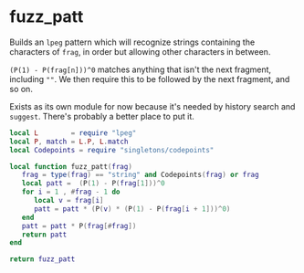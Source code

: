 # fuzz_patt

Builds an ``lpeg`` pattern which will recognize strings containing the characters
of ``frag``, in order but allowing other characters in between.


``(P(1) - P(frag[n]))^0`` matches anything that isn't the next fragment,
including ``""``.  We then require this to be followed by the next fragment,
and so on.


Exists as its own module for now because it's needed by history search and
``suggest``. There's probably a better place to put it.

```lua
local L        = require "lpeg"
local P, match = L.P, L.match
local Codepoints = require "singletons/codepoints"

local function fuzz_patt(frag)
   frag = type(frag) == "string" and Codepoints(frag) or frag
   local patt =  (P(1) - P(frag[1]))^0
   for i = 1 , #frag - 1 do
      local v = frag[i]
      patt = patt * (P(v) * (P(1) - P(frag[i + 1]))^0)
   end
   patt = patt * P(frag[#frag])
   return patt
end

return fuzz_patt
```
